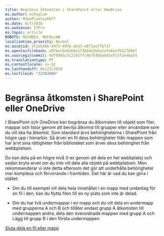 ```yaml
---
title: Begränsa åtkomsten i SharePoint eller OneDrive
ms.author: mikeplum
author: MikePlumleyMSFT
ms.date: 8/7/2018
ms.audience: ITPro
ms.topic: article
ROBOTS: NOINDEX, NOFOLLOW
localization_priority: Normal
ms.assetid: af1b936b-0475-497b-a6d3-e671aef7b717
ms.openlocfilehash: e0fbec6eb269a173664e2b9a1efe6eefb527b96f
ms.sourcegitcommit: 9d78905c512192ffc4675468abd2efc5f2e4baf4
ms.translationtype: MT
ms.contentlocale: sv-SE
ms.lasthandoff: 04/23/2019
ms.locfileid: "32383889"
---
```

# <a name="restrict-access-in-sharepoint-or-onedrive"></a>Begränsa åtkomsten i SharePoint eller OneDrive

I SharePoint och OneDrive kan begränsa du åtkomsten till objekt som filer, mappar och listor genom att bevilja åtkomst till grupper eller användare som du vill ska ha åtkomst. Som standard ärvs behörigheterna i SharePoint från högre upp i hierarkin. Så ärver en fil dess behörigheter från mappen som har ärvt sina rättigheter från biblioteket som ärver dess behörighet från webbplatsen.
  
Du kan dela på en högre nivå (t ex genom att dela en hel webbplats) och sedan bryta arvet om du inte vill dela alla objekt på webbplatsen. Men rekommenderar vi inte detta eftersom det gör att underhålla behörigheter mer komplexa och förvirrande i framtiden. Det här är vad du kan göra i stället:
  
- Om du till exempel vill dela hela innehållet i en mapp med undantag för en fil i den, kan du flytta filen till en ny plats som inte är delad.
    
- Om du har två undermappar i en mapp och du vill dela en undermapp med grupperna A och B och tillåter endast grupp A åtkomsten till undermappen andra, dela den överordnade mappen med grupp A och Lägg till grupp B i den första undermappen.
    
[Sluta dela en fil eller mapp](https://go.microsoft.com/fwlink/?linkid=2008861)
  

